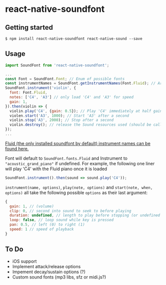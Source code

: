 # react-native-soundfont

## Getting started

`$ npm install react-native-soundfont react-native-sound --save`

## Usage

```javascript
import SoundFont from 'react-native-soundfont';

...
const Font = SoundFont.Font; // Enum of possible fonts
const instrumentNames = SoundFont.getInstrumentNames(Font.Fluid); // Array of instrument names for FluidR3_GM font
SoundFont.instrument('violin', {
  font: Font.Fluid,
  notes: ['C4', 'A3'] // only load 'C4' and 'A3' for speed
  gain: 1,
}).then(violin => {
  violin.play('C4', {gain: 0.5}); // Play 'C4' immediately at half gain
  violen.start('A3', 1000); // Start 'A3' after a second
  violin.stop('A3', 2000); // Stop after a second
  violin.destroy(); // release the Sound resources used (should be called, eventually)
});
...
```

[Fluid (the only installed soundfont by default) instrument names can be found here.](https://gleitz.github.io/midi-js-soundfonts/FluidR3_GM/names.json)

Font will default to `SoundFont.fonts.Fluid` and Instrument to `"acoustic_grand_piano"` if undefined.
For example, the following one liner will play 'C4' with the Fluid piano once it is loaded

```javascript
SoundFont.instrument().then(sound => sound.play('C4'));
```

`instrument(name, options)`, `play(note, options)` and `start(note, when, options)` all take the following possible `options` as their last argument:
```javascript
{
  gain: 1, // (volume)
  clip: 0, // second into sound to seek to before playing
  duration: undefined, // length to play before stopping (or undefined for full length)
  loop: false, // loop sound while key is pressed
  pan: 0.5, // left (0) to right (1)
  speed: 1 // speed of playback
}
```

## To Do
- iOS support
- Implement attack/release options
- Impement decay/sustain options (?)
- Custom sound fonts (mp3 libs, sfz or midi.js?)
